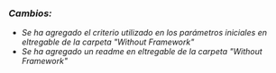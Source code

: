 ### *Cambios:*
- *Se ha agregado el criterio utilizado en los parámetros iniciales en eltregable de la carpeta "Without Framework"*
- *Se ha agregado un readme en eltregable de la carpeta "Without Framework"*
